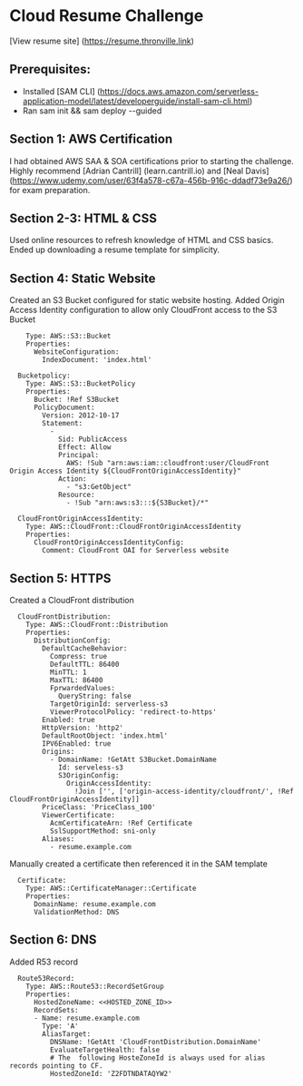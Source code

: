 # Cloud Resume Challenge

[View resume site] (https://resume.thronville.link)

## Prerequisites:

- Installed [SAM CLI] (https://docs.aws.amazon.com/serverless-application-model/latest/developerguide/install-sam-cli.html)
- Ran sam init && sam deploy --guided

## Section 1: AWS Certification

I had obtained AWS SAA & SOA certifications prior to starting the challenge. Highly recommend [Adrian Cantrill] (learn.cantrill.io) and [Neal Davis] (https://www.udemy.com/user/63f4a578-c67a-456b-916c-ddadf73e9a26/) for exam preparation.

## Section 2-3: HTML & CSS

Used online resources to refresh knowledge of HTML and CSS basics. Ended up downloading a resume template for simplicity.

## Section 4: Static Website

Created an S3 Bucket configured for static website hosting. Added Origin Access Identity configuration to allow only CloudFront access to the S3 Bucket

```  S3Bucket:
    Type: AWS::S3::Bucket
    Properties:
      WebsiteConfiguration:
        IndexDocument: 'index.html'
        
  Bucketpolicy:
    Type: AWS::S3::BucketPolicy
    Properties:
      Bucket: !Ref S3Bucket
      PolicyDocument:
        Version: 2012-10-17
        Statement:
          -
            Sid: PublicAccess
            Effect: Allow
            Principal: 
              AWS: !Sub "arn:aws:iam::cloudfront:user/CloudFront Origin Access Identity ${CloudFrontOriginAccessIdentity}"
            Action:
              - "s3:GetObject"
            Resource:
              - !Sub "arn:aws:s3:::${S3Bucket}/*"

  CloudFrontOriginAccessIdentity:
    Type: AWS::CloudFront::CloudFrontOriginAccessIdentity
    Properties:
      CloudFrontOriginAccessIdentityConfig:
        Comment: CloudFront OAI for Serverless website 
```

## Section 5: HTTPS

Created a CloudFront distribution

```  
  CloudFrontDistribution:
    Type: AWS::CloudFront::Distribution
    Properties:
      DistributionConfig:
        DefaultCacheBehavior:
          Compress: true
          DefaultTTL: 86400
          MinTTL: 1
          MaxTTL: 86400
          FprwardedValues:
            QueryString: false
          TargetOriginId: serverless-s3
          ViewerProtocolPolicy: 'redirect-to-https'         
        Enabled: true
        HttpVersion: 'http2'
        DefaultRootObject: 'index.html'
        IPV6Enabled: true
        Origins:
          - DomainName: !GetAtt S3Bucket.DomainName
            Id: serveless-s3
            S3OriginConfig:
              OriginAccessIdentity:
                !Join ['', ['origin-access-identity/cloudfront/', !Ref CloudFrontOriginAccessIdentity]]
        PriceClass: 'PriceClass_100'
        ViewerCertificate:
          AcmCertificateArn: !Ref Certificate 
          SslSupportMethod: sni-only
        Aliases: 
          - resume.example.com
```
 
Manually created a certificate then referenced it in the SAM template

```
  Certificate:
    Type: AWS::CertificateManager::Certificate
    Properties:
      DomainName: resume.example.com 
      ValidationMethod: DNS
```


## Section 6: DNS

Added R53 record

```
  Route53Record:
    Type: AWS::Route53::RecordSetGroup
    Properties:
      HostedZoneName: <<HOSTED_ZONE_ID>>
      RecordSets:
      - Name: resume.example.com
        Type: 'A'
        AliasTarget:
          DNSName: !GetAtt 'CloudFrontDistribution.DomainName'
          EvaluateTargetHealth: false
          # The  following HosteZoneId is always used for alias records pointing to CF.
          HostedZoneId: 'Z2FDTNDATAQYW2'
```
